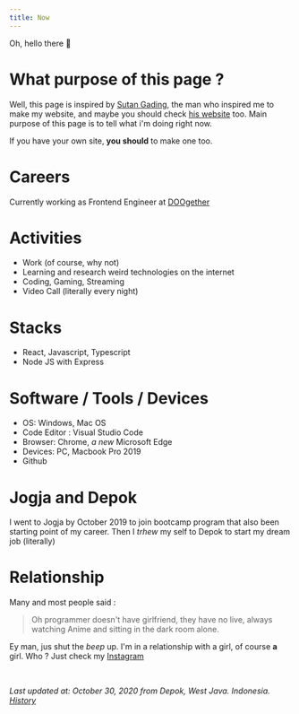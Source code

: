 ```yaml
---
title: Now
---
```


Oh, hello there 🤗

# What purpose of this page ?

Well, this page is inspired by [Sutan Gading](https://github.com/sutanlab), the man who inspired me to make my website, and maybe you should check [his website](https://sutanlab.id/) too.
Main purpose of this page is to tell what i'm doing right now.

If you have your own site, **you should** to make one too.

# Careers

Currently working as Frontend Engineer at [DOOgether](https://web.doogether.id)

# Activities

- Work (of course, why not)
- Learning and research weird technologies on the internet
- Coding, Gaming, Streaming
- Video Call (literally every night)

# Stacks

- React, Javascript, Typescript
- Node JS with Express

# Software / Tools / Devices

- OS: Windows, Mac OS
- Code Editor : Visual Studio Code
- Browser: Chrome, *a new* Microsoft Edge
- Devices: PC, Macbook Pro 2019
- Github

# Jogja and Depok

I went to Jogja by October 2019 to join bootcamp program that also been starting point of my career. Then I *trhew* my self to Depok to start my dream job (literally)

# Relationship 

Many and most people said : 
> Oh programmer doesn't have girlfriend, they have no live, always watching Anime and sitting in the dark room alone.

Ey man, jus shut the *beep* up.
I'm in a relationship with a girl, of course **a** girl.
Who ? Just check my [Instagram](https://www.instagram.com/iyan_saputraaa)

<br/>


*Last updated at: October 30, 2020 from Depok, West Java. Indonesia. [History](https://github.com/iyansr/iyansr.id-reborn/commits/master/src/content/now.md)* 